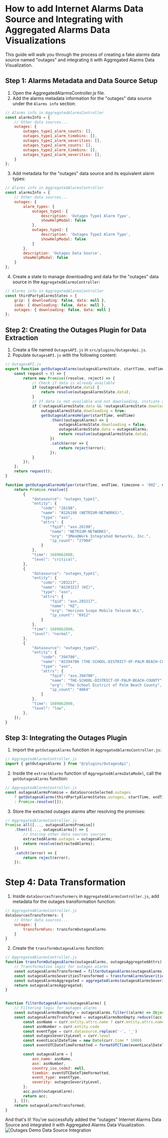# How to add Internet Alarms Data Source and Integrating with Aggregated Alarms Data Visualizations

This guide will walk you through the process of creating a fake alarms data source named "outages" and integrating it with Aggregated Alarms Data Visualization.

## Step 1: Alarms Metadata and Data Source Setup

1. Open the AggregatedAlarmsController.js file.
2. Add the alarms metadata information for the "outages" data source under the `Alarms info` section:
```javascript
// Alarms info in AggregatedAlarmsController
const alarmsInfo = {
    // Other data sources...
    outages: {
        outages_type1_alarm_counts: [],
        outages_type1_alarm_timebins: [],
        outages_type1_alarm_severities: [],
        outages_type2_alarm_counts: [],
        outages_type2_alarm_timebins: [],
        outages_type2_alarm_severities: [],
    }
};
```
3. Add metadata for the "outages" data source and its equivalent alarm types:
```javascript
// Alarms info in AggregatedAlarmsController
const alarmsInfo = {
    // Other data sources...
    outages: {
        alarm_types: {
            outages_type1: {
                description: 'Outages Type1 Alarm Type',
                showHelpModal: false
            },
            outages_type2: {
                description: 'Outages Type2 Alarm Type',
                showHelpModal: false
            }
        },
        description: 'Outages Data Source',
        showHelpModal: false
    }
};
```
4. Create a state to manage downloading and data for the "outages" data source in the `AggregatedAlarmsController`:
```javascript
// Alarms info in AggregatedAlarmsController
const thirdPartyAlarmsStates = {
    grip: { downloading: false, data: null },
    ioda: { downloading: false, data: null },
    outages: { downloading: false, data: null }
};
```
## Step 2: Creating the Outages Plugin for Data Extraction
1. Create a file named `OutagesAPI.js` in `src/plugins/OutagesApi.js`.
2. Populate `OutagesAPI.js` with the following content:
```javascript
// OutagesAPI.js
export function getOutagesAlarms(outagesAlarmsState, startTime, endTime) {
    const request = () => {
        return new Promise((resolve, reject) => {
            // Check if data is already available
            if (outagesAlarmsState.data) {
                return resolve(outagesAlarmsState.data);
            }
            // If data is not available and not downloading, initiate download
            if (!outagesAlarmsState.data && !outagesAlarmsState.downloading) {
                outagesAlarmsState.downloading = true;
                getOutagesAlarmsHelper(startTime, endTime)
                    .then((outagesAlarms) => {
                        outagesAlarmsState.downloading = false;
                        outagesAlarmsState.data = outagesAlarms;
                        return resolve(outagesAlarmsState.data);
                    })
                    .catch(error => {
                        return reject(error);
                    });
            }
        });
    };
    return request();
}

function getOutagesAlarmsHelper(startTime, endTime, timezone = '00Z', entityType = 'asn') {
    return Promise.resolve([
        {
            "datasource": "outages_type1",
            "entity": {
                "code": "26198",
                "name": "AS26198 (NETRIUM-NETWORKS)",
                "type": "asn",
                "attrs": {
                    "fqid": "asn.26198",
                    "name": "NETRIUM-NETWORKS",
                    "org": "3Men@Work Integrated Networks, Inc.",
                    "ip_count": "27904"
                }
            },
            "time": 1689862800,
            "level": "critical",
        },
        {
            "datasource": "outages_type1",
            "entity": {
                "code": "203217",
                "name": "AS203217 (HZ)",
                "type": "asn",
                "attrs": {
                    "fqid": "asn.203217",
                    "name": "HZ",
                    "org": "Horizon Scope Mobile Telecom WLL",
                    "ip_count": "6912"
                }
            },
            "time": 1689862800,
            "level": "normal",
        },
        {
            "datasource": "outages_type2",
            "entity": {
                "code": "394700",
                "name": "AS394700 (THE-SCHOOL-DISTRICT-OF-PALM-BEACH-COUNTY)",
                "type": "asn",
                "attrs": {
                    "fqid": "asn.394700",
                    "name": "THE-SCHOOL-DISTRICT-OF-PALM-BEACH-COUNTY",
                    "org": "The School District of Palm Beach County",
                    "ip_count": "4864"
                }
            },
            "time": 1689862800,
            "level": "low",
        },
    ]);
}
```
## Step 3: Integrating the Outages Plugin
1. Import the `getOutagesAlarms` function in `AggregatedAlarmsController.js`:
```javascript
// AggregatedAlarmsController.js
import { getOutagesAlarms } from "@/plugins/OutagesApi";
```
2. Inside the `extractAlarms` function of `AggregatedAlarmsDataModel`, call the `getOutagesAlarms` function:
```javascript
// AggregatedAlarmsController.js
const outagesAlarmsPromise = dataSourcesSelected.outages
    ? getOutagesAlarms(thirdPartyAlarmsStates.outages, startTime, endTime)
    : Promise.resolve([]);
```
3. Store the extracted outages alarms after resolving the promises:
```javascript
// AggregatedAlarmsController.js
Promise.all([..., outagesAlarmsPromise])
    .then(([..., outagesAlarms]) => {
        // Storing other data sources sources 
        extractedAlarms.outages = outagesAlarms;
        return resolve(extractedAlarms);
    })
    .catch((error) => {
        return reject(error);
    });
```
# Step 4: Data Transformation
1. Inside `dataSourcesTransformers` in `AggregatedAlarmsController.js`, add metadata for the outages transformation function:
```javascript
// AggregatedAlarmsController.js
dataSourcesTransformers: {
    // Other data sources...
    outages: {
        transformFunc: transformOutagesAlarms
    }
}
```
2. Create the `transformOutagesAlarms` function:
```javascript
// AggregatedAlarmsController.js
function transformOutagesAlarms(outagesAlarms, outagesAggregatedAttrs) {
    // Transformation logic for outages alarms
    const outagesAlarmsTransformed = filterOutagesAlarms(outagesAlarms);
    const outagesAlarmsSeveritiesTransformed = transformAlarmsSeverities(outagesAlarmsTransformed, outagesSeverityMapper)
    const outagesAlarmsAggregated = aggregateAlarms(outagesAlarmsSeveritiesTransformed, outagesAggregatedAttrs);
    return outagesAlarmsAggregated;
}


function filterOutagesAlarms(outagesAlarms) {
    // Filtering logic for outages alarms
    const outagesAlarmsNonEmpty = outagesAlarms.filter((alarm) => Object.keys(alarm).length)
    const outagesAlarmsTransformed = outagesAlarmsNonEmpty.reduce((acc, curr) => {
        const asnName = curr.entity.attrs.name ? curr.entity.attrs.name : curr.entity.attrs.org
        const asnNumber = curr.entity.code
        const eventType = curr.datasource.replace('-', '_')
        const outagesSeverityLevel = curr.level
        const eventLocalDateTime = new Date(curr.time * 1000)
        const eventUTCDateTimeFormatted = formatUTCTime(eventLocalDateTime, '00Z')

        const outagesAlarm = {
            asn_name: asnName,
            asn: asnNumber,
            country_iso_code2: null,
            timebin: eventUTCDateTimeFormatted,
            event_type: eventType,
            severity: outagesSeverityLevel,
        };
        acc.push(outagesAlarm);
        return acc;
    }, []);
    return outagesAlarmsTransformed;
}
```
And that's it! You've successfully added the "outages" Internet Alarms Data Source and integrated it with Aggregated Alarms Data Visualization.
![Outages Demo Data Source Integration](../../../assets/documentation/outages-demo-data-source-integration.png)